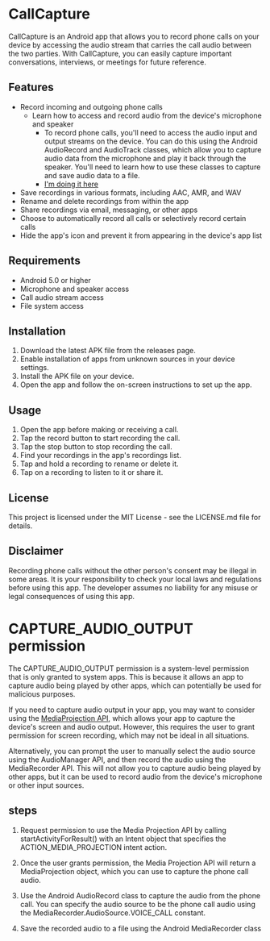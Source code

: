 # CallCapture

CallCapture is an Android app that allows you to record phone calls on your device by accessing the audio stream that carries the call audio between the two parties. With CallCapture, you can easily capture important conversations, interviews, or meetings for future reference.

## Features

- Record incoming and outgoing phone calls
  * Learn how to access and record audio from the device's microphone and speaker
     + To record phone calls, you'll need to access the audio input and output streams on the device. You can do this using the Android AudioRecord and AudioTrack classes, which allow you to capture audio data from the microphone and play it back through the speaker. You'll need to learn how to use these classes to capture and save audio data to a file.
     + [I'm doing it here](./v10)
- Save recordings in various formats, including AAC, AMR, and WAV
- Rename and delete recordings from within the app
- Share recordings via email, messaging, or other apps
- Choose to automatically record all calls or selectively record certain calls
- Hide the app's icon and prevent it from appearing in the device's app list

## Requirements

- Android 5.0 or higher
- Microphone and speaker access
- Call audio stream access
- File system access

## Installation

1. Download the latest APK file from the releases page.
2. Enable installation of apps from unknown sources in your device settings.
3. Install the APK file on your device.
4. Open the app and follow the on-screen instructions to set up the app.

## Usage

1. Open the app before making or receiving a call.
2. Tap the record button to start recording the call.
3. Tap the stop button to stop recording the call.
4. Find your recordings in the app's recordings list.
5. Tap and hold a recording to rename or delete it.
6. Tap on a recording to listen to it or share it.

## License

This project is licensed under the MIT License - see the LICENSE.md file for details.

## Disclaimer

Recording phone calls without the other person's consent may be illegal in some areas. It is your responsibility to check your local laws and regulations before using this app. The developer assumes no liability for any misuse or legal consequences of using this app.

# CAPTURE_AUDIO_OUTPUT permission
The CAPTURE_AUDIO_OUTPUT permission is a system-level permission that is only granted to system apps. This is because it allows an app to capture audio being played by other apps, which can potentially be used for malicious purposes.

If you need to capture audio output in your app, you may want to consider using the [MediaProjection API](https://developer.android.com/reference/android/media/projection/MediaProjection), which allows your app to capture the device's screen and audio output. However, this requires the user to grant permission for screen recording, which may not be ideal in all situations.

Alternatively, you can prompt the user to manually select the audio source using the AudioManager API, and then record the audio using the MediaRecorder API. This will not allow you to capture audio being played by other apps, but it can be used to record audio from the device's microphone or other input sources.

## steps

1. Request permission to use the Media Projection API by calling startActivityForResult() with an Intent object that specifies the ACTION_MEDIA_PROJECTION intent action.

2. Once the user grants permission, the Media Projection API will return a MediaProjection object, which you can use to capture the phone call audio.

3. Use the Android AudioRecord class to capture the audio from the phone call. You can specify the audio source to be the phone call audio using the MediaRecorder.AudioSource.VOICE_CALL constant.

4. Save the recorded audio to a file using the Android MediaRecorder class
